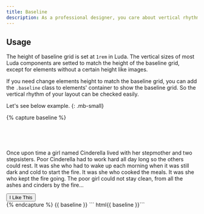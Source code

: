 ```yaml
---
title: Baseline
description: As a professional designer, you care about vertical rhythm much more than stupid coders. Baseline grid is your good friend, no doubt!
---
```


## Usage
The height of baseline grid is set at `1rem` in Luda. The vertical sizes of most Luda components are setted to match the height of the baseline grid, except for elements without a certain height like images.

If you need change elements height to match the baseline grid, you can add the `.baseline` class to elements' container to show the baseline grid. So the vertical rhythm of your layout can be checked easily.

Let's see below example.
{: .mb-small}

{% capture baseline %}
<div class="baseline">
  <!-- Set the height of this div at 3rem to match the baseline grid. -->
  <div class="bc-primary mb-small" style="height: 3rem"></div>
  <p>Once upon time a girl named Cinderella lived with her stepmother and two stepsisters.  Poor Cinderella had to work hard all day long so the others could rest. It was she who had to wake up each morning when it was still dark and cold to start the fire.  It was she who cooked the meals. It was she who kept the fire going. The poor girl could not stay clean, from all the ashes and cinders by the fire...</p>
  <button class="btn btn-primary my-small">I Like This</button>
</div>
{% endcapture %}
{{ baseline }}
``` html{{ baseline }}```